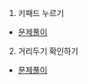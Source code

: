 1. 키패드 누르기
* [문제풀이](https://ht.oopy.io/8b94e374-2cea-477b-8c13-529de7f780a3)

2. 거리두기 확인하기
* [문제풀이](https://ht.oopy.io/00c23159-a51c-42b3-b944-c16f7ad13192)